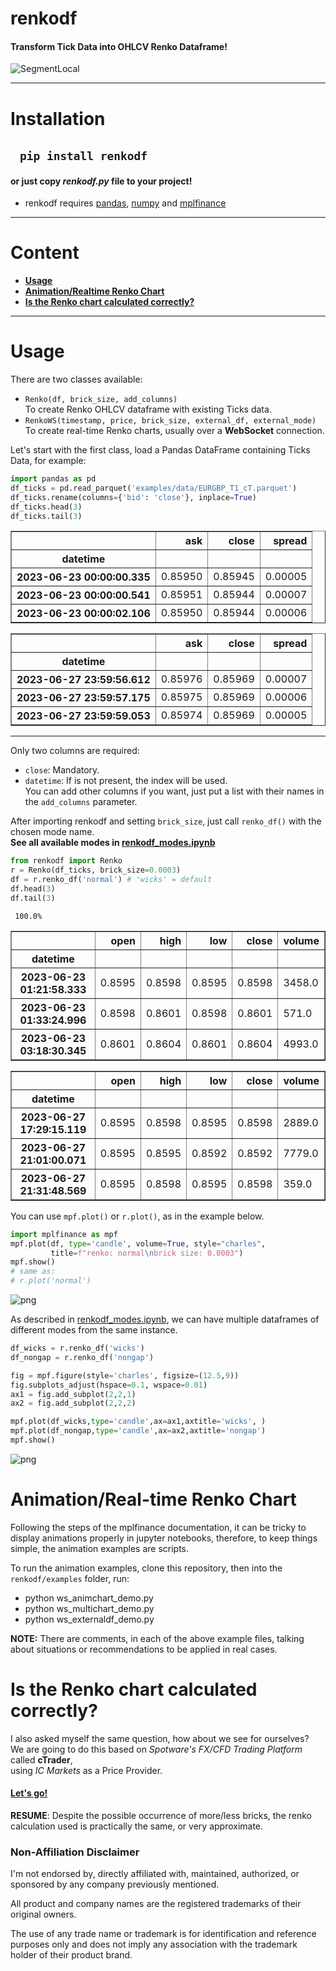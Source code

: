 # renkodf
#### Transform Tick Data into OHLCV Renko Dataframe!
![SegmentLocal](readme_files/renkodf_anim.gif "segment")

-----

# Installation
## &nbsp;&nbsp;&nbsp;`pip install renkodf`
#### or just copy *renkodf.py* file to your project!
   - renkodf requires [pandas](https://pypi.org/project/pandas/), [numpy](https://pypi.org/project/numpy/) and [mplfinance](https://pypi.org/project/mplfinance/)

---

# Content
  - **[Usage](#usage)**
  - **[Animation/Realtime Renko Chart](#anim)**
  - **[Is the Renko chart calculated correctly?](#calculated)**

---

# <a name="usage"></a>Usage

There are two classes available:
* `Renko(df, brick_size, add_columns)`
<br>To create Renko OHLCV dataframe with existing Ticks data.
* `RenkoWS(timestamp, price, brick_size, external_df, external_mode)`
<br>To create real-time Renko charts, usually over a **WebSocket** connection.

Let's start with the first class, load a Pandas DataFrame containing Ticks Data, for example:


```python
import pandas as pd
df_ticks = pd.read_parquet('examples/data/EURGBP_T1_cT.parquet')
df_ticks.rename(columns={'bid': 'close'}, inplace=True)
df_ticks.head(3)
df_ticks.tail(3)
```




<div>
<table border="1" class="dataframe">
  <thead>
    <tr style="text-align: right;">
      <th></th>
      <th>ask</th>
      <th>close</th>
      <th>spread</th>
    </tr>
    <tr>
      <th>datetime</th>
      <th></th>
      <th></th>
      <th></th>
    </tr>
  </thead>
  <tbody>
    <tr>
      <th>2023-06-23 00:00:00.335</th>
      <td>0.85950</td>
      <td>0.85945</td>
      <td>0.00005</td>
    </tr>
    <tr>
      <th>2023-06-23 00:00:00.541</th>
      <td>0.85951</td>
      <td>0.85944</td>
      <td>0.00007</td>
    </tr>
    <tr>
      <th>2023-06-23 00:00:02.106</th>
      <td>0.85950</td>
      <td>0.85944</td>
      <td>0.00006</td>
    </tr>
  </tbody>
</table>
</div>






<div>
<table border="1" class="dataframe">
  <thead>
    <tr style="text-align: right;">
      <th></th>
      <th>ask</th>
      <th>close</th>
      <th>spread</th>
    </tr>
    <tr>
      <th>datetime</th>
      <th></th>
      <th></th>
      <th></th>
    </tr>
  </thead>
  <tbody>
    <tr>
      <th>2023-06-27 23:59:56.612</th>
      <td>0.85976</td>
      <td>0.85969</td>
      <td>0.00007</td>
    </tr>
    <tr>
      <th>2023-06-27 23:59:57.175</th>
      <td>0.85975</td>
      <td>0.85969</td>
      <td>0.00006</td>
    </tr>
    <tr>
      <th>2023-06-27 23:59:59.053</th>
      <td>0.85974</td>
      <td>0.85969</td>
      <td>0.00005</td>
    </tr>
  </tbody>
</table>
</div>



---
Only two columns are required:
   * `close`: Mandatory.
   * `datetime`: If is not present, the index will be used.
<br>You can add other columns if you want, just put a list with their names in the `add_columns` parameter.
       
After importing renkodf and setting `brick_size`, just call `renko_df()` with the chosen mode name.<br> 
**See all available modes in [renkodf_modes.ipynb](./examples/renkodf_modes.ipynb)**


```python
from renkodf import Renko
r = Renko(df_ticks, brick_size=0.0003)
df = r.renko_df('normal') # 'wicks' = default 
df.head(3)
df.tail(3)
```

     100.0%




<div>
<table border="1" class="dataframe">
  <thead>
    <tr style="text-align: right;">
      <th></th>
      <th>open</th>
      <th>high</th>
      <th>low</th>
      <th>close</th>
      <th>volume</th>
    </tr>
    <tr>
      <th>datetime</th>
      <th></th>
      <th></th>
      <th></th>
      <th></th>
      <th></th>
    </tr>
  </thead>
  <tbody>
    <tr>
      <th>2023-06-23 01:21:58.333</th>
      <td>0.8595</td>
      <td>0.8598</td>
      <td>0.8595</td>
      <td>0.8598</td>
      <td>3458.0</td>
    </tr>
    <tr>
      <th>2023-06-23 01:33:24.996</th>
      <td>0.8598</td>
      <td>0.8601</td>
      <td>0.8598</td>
      <td>0.8601</td>
      <td>571.0</td>
    </tr>
    <tr>
      <th>2023-06-23 03:18:30.345</th>
      <td>0.8601</td>
      <td>0.8604</td>
      <td>0.8601</td>
      <td>0.8604</td>
      <td>4993.0</td>
    </tr>
  </tbody>
</table>
</div>






<div>
<table border="1" class="dataframe">
  <thead>
    <tr style="text-align: right;">
      <th></th>
      <th>open</th>
      <th>high</th>
      <th>low</th>
      <th>close</th>
      <th>volume</th>
    </tr>
    <tr>
      <th>datetime</th>
      <th></th>
      <th></th>
      <th></th>
      <th></th>
      <th></th>
    </tr>
  </thead>
  <tbody>
    <tr>
      <th>2023-06-27 17:29:15.119</th>
      <td>0.8595</td>
      <td>0.8598</td>
      <td>0.8595</td>
      <td>0.8598</td>
      <td>2889.0</td>
    </tr>
    <tr>
      <th>2023-06-27 21:01:00.071</th>
      <td>0.8595</td>
      <td>0.8595</td>
      <td>0.8592</td>
      <td>0.8592</td>
      <td>7779.0</td>
    </tr>
    <tr>
      <th>2023-06-27 21:31:48.569</th>
      <td>0.8595</td>
      <td>0.8598</td>
      <td>0.8595</td>
      <td>0.8598</td>
      <td>359.0</td>
    </tr>
  </tbody>
</table>
</div>



You can use `mpf.plot()` or `r.plot()`, as in the example below.


```python
import mplfinance as mpf
mpf.plot(df, type='candle', volume=True, style="charles", 
         title=f"renko: normal\nbrick size: 0.0003")
mpf.show()
# same as:
# r.plot('normal')
```


    
![png](readme_files/README_6_0.png)
    


As described in [renkodf_modes.ipynb](./examples/renkodf_modes.ipynb), we can have multiple dataframes of different modes from the same instance.


```python
df_wicks = r.renko_df('wicks')
df_nongap = r.renko_df('nongap')

fig = mpf.figure(style='charles', figsize=(12.5,9))
fig.subplots_adjust(hspace=0.1, wspace=0.01)
ax1 = fig.add_subplot(2,2,1)
ax2 = fig.add_subplot(2,2,2)

mpf.plot(df_wicks,type='candle',ax=ax1,axtitle='wicks', )
mpf.plot(df_nongap,type='candle',ax=ax2,axtitle='nongap')
mpf.show()
```


    
![png](readme_files/README_8_0.png)
    


# <a name="anim"></a>Animation/Real-time Renko Chart
Following the steps of the mplfinance documentation, it can be tricky to display animations properly in jupyter notebooks, therefore, to keep things simple, the animation examples are scripts.

To run the animation examples, clone this repository, then into the `renkodf/examples` folder, run:
 * python ws_animchart_demo.py 
 * python ws_multichart_demo.py
 * python ws_externaldf_demo.py

**NOTE:** There are comments, in each of the above example files, talking about situations or recommendations to be applied in real cases.

# <a name="calculated"></a>Is the Renko chart calculated correctly?
I also asked myself the same question, how about we see for ourselves? <br>
We are going to do this based on *Spotware's FX/CFD Trading Platform* called **cTrader**,<br>
using *IC Markets* as a Price Provider. 
#### **[Let's go!](./examples/comparison_ctrader.ipynb)**

**RESUME**: Despite the possible occurrence of more/less bricks, the renko calculation used is practically the same, or very approximate.


### Non-Affiliation Disclaimer

I'm not endorsed by, directly affiliated with, maintained, authorized, or sponsored by any company previously mentioned. 

All product and company names are the registered trademarks of their original owners. 

The use of any trade name or trademark is for identification and reference purposes only and does not imply any association with the trademark holder of their product brand.


```python

```